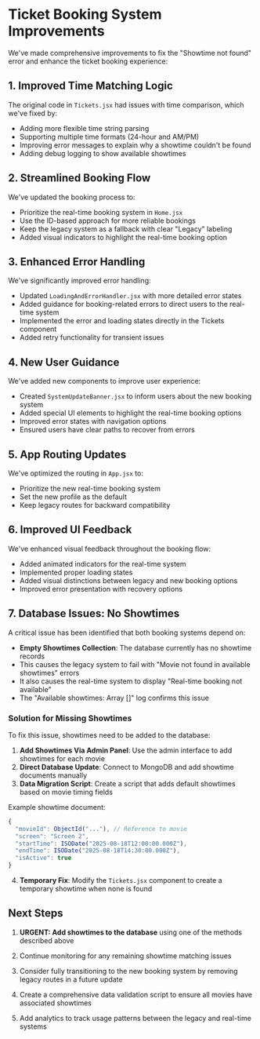 # Ticket Booking System Improvements

We've made comprehensive improvements to fix the "Showtime not found" error and enhance the ticket booking experience:

## 1. Improved Time Matching Logic

The original code in `Tickets.jsx` had issues with time comparison, which we've fixed by:
- Adding more flexible time string parsing
- Supporting multiple time formats (24-hour and AM/PM)
- Improving error messages to explain why a showtime couldn't be found
- Adding debug logging to show available showtimes

## 2. Streamlined Booking Flow

We've updated the booking process to:
- Prioritize the real-time booking system in `Home.jsx` 
- Use the ID-based approach for more reliable bookings
- Keep the legacy system as a fallback with clear "Legacy" labeling
- Added visual indicators to highlight the real-time booking option

## 3. Enhanced Error Handling

We've significantly improved error handling:
- Updated `LoadingAndErrorHandler.jsx` with more detailed error states
- Added guidance for booking-related errors to direct users to the real-time system
- Implemented the error and loading states directly in the Tickets component
- Added retry functionality for transient issues

## 4. New User Guidance

We've added new components to improve user experience:
- Created `SystemUpdateBanner.jsx` to inform users about the new booking system
- Added special UI elements to highlight the real-time booking options
- Improved error states with navigation options
- Ensured users have clear paths to recover from errors

## 5. App Routing Updates

We've optimized the routing in `App.jsx` to:
- Prioritize the new real-time booking system
- Set the new profile as the default
- Keep legacy routes for backward compatibility

## 6. Improved UI Feedback

We've enhanced visual feedback throughout the booking flow:
- Added animated indicators for the real-time system
- Implemented proper loading states
- Added visual distinctions between legacy and new booking options
- Improved error presentation with recovery options

## 7. Database Issues: No Showtimes

A critical issue has been identified that both booking systems depend on:
- **Empty Showtimes Collection**: The database currently has no showtime records
- This causes the legacy system to fail with "Movie not found in available showtimes" errors
- It also causes the real-time system to display "Real-time booking not available"
- The "Available showtimes: Array []" log confirms this issue

### Solution for Missing Showtimes

To fix this issue, showtimes need to be added to the database:

1. **Add Showtimes Via Admin Panel**: Use the admin interface to add showtimes for each movie
2. **Direct Database Update**: Connect to MongoDB and add showtime documents manually
3. **Data Migration Script**: Create a script that adds default showtimes based on movie timing fields

Example showtime document:
```javascript
{
  "movieId": ObjectId("..."), // Reference to movie
  "screen": "Screen 2",
  "startTime": ISODate("2025-08-18T12:00:00.000Z"),
  "endTime": ISODate("2025-08-18T14:30:00.000Z"),
  "isActive": true
}
```

4. **Temporary Fix**: Modify the `Tickets.jsx` component to create a temporary showtime when none is found

## Next Steps

1. **URGENT: Add showtimes to the database** using one of the methods described above

2. Continue monitoring for any remaining showtime matching issues

3. Consider fully transitioning to the new booking system by removing legacy routes in a future update

4. Create a comprehensive data validation script to ensure all movies have associated showtimes

5. Add analytics to track usage patterns between the legacy and real-time systems

